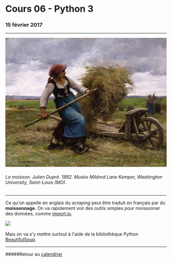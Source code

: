 # Cours 06 - Python 3
### 15 février 2017
-----

![](/assets/dupre-moisson.jpg)
###### La moisson. Julien Dupré. 1882. Musée Mildred Lane Kemper, Washington University, Saint-Louis (MO).

-----

Ce qu'on appelle en anglais du *scraping* peut être traduit en français par du **moissonnage**. On va rapidement voir des outils simples pour moissonner des données, comme [import.io](https://www.import.io/).

![](http://connectors.poc.interworks.com/importio/importio-logo.png)

Mais on va s'y mettre surtout à l'aide de la bibliothèque Python [BeautifulSoup](https://www.crummy.com/software/BeautifulSoup/).

-----

#####Retour au [calendrier](/calendrier.md)

